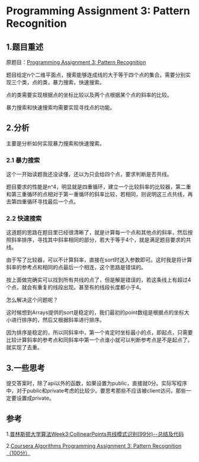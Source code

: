 # Programming Assignment 3: Pattern Recognition
## 1.题目重述
原题目：[Programming Assignment 3: Pattern Recognition](http://coursera.cs.princeton.edu/algs4/assignments/collinear.html)

题目给定n个二维平面点，搜索能够连成线的大于等于四个点的集合。需要分别实现三个类，点的类，暴力搜索，快速搜索。

点的类需要实现根据点的坐标比较以及两个点根据某个点的斜率的比较。

暴力搜索和快速搜索均需要实现寻找点的功能。
## 2.分析
主要是分析如何实现暴力搜索和快速搜索。
### 2.1 暴力搜索
这个一开始读题我还没读懂，还以为只会给四个点，要求判断是否共线。

题目要求的性能是n^4，明显就是四重循环，建立一个比较斜率的比较器，第二重和第三重循环的点相对于第一重循环的斜率比较，若相同，则说明这三点共线，再去第四重循环寻找最后一个点。
### 2.2 快速搜索
这道题的思路在题目里已经很清晰了，就是计算每一个点和其他点的斜率，然后按照斜率排序，寻找其中斜率相同的部分，若大于等于4个，就是满足题目要求的共线。

由于写了比较器，可以不计算斜率，直接在sort时送入参数即可。这时我是将计算斜率的参考点和相同的点最后一个相连，这个思路是错误的。

按上面做完确实可以找到所有共线的点了，但是解是错误的，若这条线上有超过4个点，就会有重复的线段出现。甚至有的线段长度都小于4。

怎么解决这个问题呢？

这时候想到Arrays提供的sort是稳定的，我们最初的point数组是根据点的坐标大小进行排序的，然后又根据斜率进行排序。

因为排序是稳定的，所以同斜率中，第一个肯定时坐标最小的点，即起点，只需要比较计算斜率的参考点和同斜率中第一个点谁小就可以判断参考点是不是起点了。就实现了去重。

## 3.一些思考
提交答案时，除了api以外的函数，如果设置为public，直接就0分。实际写程序中，对于public和private考虑的比较少。要思考那些不应该被client访问，那些一定要设置成private。

## 参考
1.[普林斯顿大学算法Week3:CollinearPoints共线模式识别(99分)--总结及代码](https://blog.csdn.net/littlehaes/article/details/79246041)

2.[Coursera Algorithms Programming Assignment 3: Pattern Recognition （100分）](https://www.cnblogs.com/evasean/p/7246793.html)